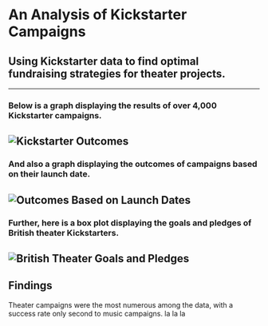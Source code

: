 # An Analysis of Kickstarter Campaigns
## Using Kickstarter data to find optimal fundraising strategies for theater projects.
---
### Below is a graph displaying the results of over 4,000 Kickstarter campaigns.
![Kickstarter Outcomes](Users/danpederson/Class/kickstarter-analysis/Parent_Category_Outcomes.png)
---
### And also a graph displaying the outcomes of campaigns based on their launch date.
![Outcomes Based on Launch Dates](Outcomes_Based_on_Launch_Date.png)
---
### Further, here is a box plot displaying the goals and pledges of British theater Kickstarters.
![British Theater Goals and Pledges](gb_box_plot.png)
---
## Findings
Theater campaigns were the most numerous among the data, with a success rate only second to music campaigns. la la la
